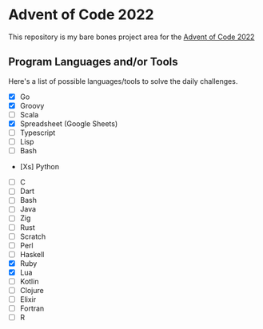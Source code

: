 # Advent of Code 2022

This repository is my bare bones project area for the [Advent of Code 2022](https://adventofcode.com/2022)


## Program Languages and/or Tools

Here's a list of possible languages/tools to solve the daily challenges.

- [X] Go
- [X] Groovy
- [ ] Scala
- [X] Spreadsheet \(Google Sheets\)
- [ ] Typescript
- [ ] Lisp
- [ ] Bash
- [Xs] Python
- [ ] C
- [ ] Dart
- [ ] Bash
- [ ] Java
- [ ] Zig
- [ ] Rust
- [ ] Scratch
- [ ] Perl
- [ ] Haskell
- [X] Ruby
- [X] Lua
- [ ] Kotlin
- [ ] Clojure
- [ ] Elixir
- [ ] Fortran
- [ ] R
